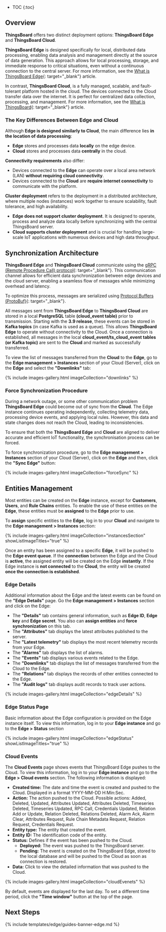 * TOC
{:toc}

## Overview

**ThingsBoard** offers two distinct deployment options: **ThingsBoard Edge** and **ThingsBoard Cloud**.

**ThingsBoard Edge** is designed specifically for local, distributed data processing, enabling data analysis and management directly at the source of data generation. This approach allows for local processing, storage, and immediate response to critical situations, even without a continuous connection to the central server. For more information, see the [What is ThingsBoard Edge](/docs/{{docsPrefics}}getting-started-guides/what-is-edge/){: target="_blank"} article.

In contrast, **ThingsBoard Cloud**, is a fully managed, scalable, and fault-tolerant platform hosted in the cloud. The devices connected to the Cloud transfer data over the internet. It is perfect for centralized data collection, processing, and management. For more information, see the [What is ThingsBoard](/docs/{{peDocsPrefics}}getting-started-guides/what-is-thingsboard/){: target="_blank"} article.

### The Key Differences Between Edge and Cloud 

Although **Edge is designed similarly to Cloud**, the main difference lies **in the location of data processing**:
* **Edge** stores and processes data **locally** on the edge device.
* **Cloud** stores and processes data **centrally** in the cloud.

**Connectivity requirements** also differ: 
* Devices connected to the **Edge** can operate over a local area network (LAN) **without requiring cloud connectivity**.
* Devices connected to the **Cloud** are **require internet connectivity** to communicate with the platform.

**Cluster deployment** refers to the deployment in a distributed architecture, where multiple nodes (instances) work together to ensure scalability, fault tolerance, and high availability.
* **Edge does not support cluster deployment**. It is designed to operate, process and analyze data locally before synchronizing with the central ThingsBoard server.
* **Cloud supports cluster deployment** and is crucial for handling large-scale IoT applications with numerous devices and high data throughput.

## Synchronization Architecture

**ThingsBoard Edge** and **ThingsBoard Cloud** communicate using the [gRPC (Remote Procedure Call) protocol](https://grpc.io/){: target="_blank"}. This communication channel allows for efficient data synchronization between edge devices and the cloud server, enabling a seamless flow of messages while minimizing overhead and latency.

To optimize this process, messages are serialized using [Protocol Buffers (ProtoBuf)](https://github.com/protocolbuffers/protobuf){: target="_blank"}.

All messages sent from **ThingsBoard Edge** to **ThingsBoard Cloud** are stored in a local **PostgreSQL** table **(cloud_event table)** prior to transmission. Starting with the **3.9 release**, these events can be stored in **Kafka topics** (in case Kafka is used as a queue). This allows **ThingsBoard Edge** to operate without connectivity to the Cloud. Once a connection is established, all messages in the local **cloud_event/ts_cloud_event tables (or Kafka topic)** are sent to the **Cloud** and marked as successfully transferred.

To view the list of messages transferred from the **Cloud** to the **Edge**, go to the **Edge management > Instances** section of your Cloud (Server), click on the **Edge** and select the **"Downlinks"** tab:

{% include images-gallery.html imageCollection="downlinks" %}

### Force Synchronization Procedure

During a network outage, or some other communication problem **ThingsBoard Edge** could become out of sync from the **Cloud**. The Edge instance continues operating independently, collecting telemetry data, processing device events, and applying local rules. However, this data and state changes does not reach the Cloud, leading to inconsistencies.

To ensure that both the **ThingsBoard Edge** and **Cloud** are aligned to deliver accurate and efficient IoT functionality, the synchronisation process can be forced.

To force synchronization procedure, go to the **Edge management > Instances** section of your Cloud (Server), click on the **Edge** and then, click the **"Sync Edge"** button:

{% include images-gallery.html imageCollection="forceSync" %}

## Entities Management

Most entities can be created on the **Edge** instance, except for **Customers**, **Users**, and **Rule Chains** entities. To enable the use of these entities on the **Edge**, these entities must be **assigned** to the **Edge** prior to use.

To **assign** specific entities to the **Edge**, log in to your **Cloud** and navigate to the **Edge management > Instances** section:

{% include images-gallery.html imageCollection="instancesSection" showListImageTitles="true" %}

Once an entity has been assigned to a specific **Edge**, it will be pushed to the **Edge event queue**. 
If the **connection** between the Edge and the Cloud is **active**, the assigned entity will be created on the Edge **instantly**. 
If the Edge instance is **not connected** to the **Cloud**, the entity will be created **once the connection is established**.

### Edge Details

Additional information about the Edge and the latest events can be found on the **"Edge Details"** page.
Go the **Edge management > Instances** section and click on the Edge: 
* The **"Details"** tab contains general information, such as **Edge ID**, **Edge key** and **Edge secret**. You also can **assign entities** and **force synchronization** on this tab.
* The **"Attributes"** tab displays the latest attributes published to the server. 
* The **"Latest telemetry"** tab displays the most recent telemetry records from your Edge.
* The **"Alarms"** tab displays the list of alarms.
* The **"Events"** tab displays various events related to the Edge. 
* The **"Downlinks"** tab displays the list of messages transferred from the Cloud to the Edge.
* The **"Relations"** tab displays the records of other entities connected to the Edge.
* The **"Audit logs"** tab displays audit records to track user actions.

{% include images-gallery.html imageCollection="edgeDetails" %}

### Edge Status Page

Basic information about the Edge configuration is provided on the Edge instance itself. To view this information, log in to your **Edge instance** and go to the **Edge > Status** section

{% include images-gallery.html imageCollection="edgeStatus" showListImageTitles="true" %}

### Cloud Events

The **Cloud Events** page shows events that ThingsBoard Edge pushes to the Cloud. To view this information, log in to your **Edge instance** and go to the **Edge > Cloud events** section. The following information is displayed:

* **Created time:** The date and time the event is created and pushed to the Cloud. Displayed in a format YYYY-MM-DD H:Min:Sec.
* **Action:** The action pushed to the Cloud. Possible actions: Added, Deleted, Updated, Attributes Updated, Attributes Deleted, Timeseries Deleted, Timeseries Updated, RPC Call, Credentials Updated, Relation Add or Update, Relation Deleted, Relations Deleted, Alarm Ack, Alarm Clear, Attributes Request, Rule Chain Metadata Request, Relation Request, Credentials Request.
* **Entity type:** The entity that created the event.
* **Entity ID:** The identification code of the entity.
* **Status:** Defines if the event has been pushed to the Cloud. 
  * **Deployed:** The event was pushed to the ThingsBoard server.
  * **Pending:** The event is created on the ThingsBoard Edge, stored to the local database and will be pushed to the Cloud as soon as connection is restored.
* **Data:** Click to view the detailed information that was pushed to the Cloud.

{% include images-gallery.html imageCollection="cloudEvenets" %}

By default, events are displayed for the last day. To set a different time period, click the **"Time window"** button at the top of the page.

## Next Steps

{% include templates/edge/guides-banner-edge.md %}
